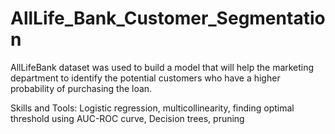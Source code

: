 # AllLife_Bank_Customer_Segmentation
AllLifeBank dataset was used to build a model that will help the marketing department to identify the potential customers who have a higher probability of purchasing the loan.  

Skills and Tools:
Logistic regression, multicollinearity, finding optimal threshold using AUC-ROC curve, Decision trees, pruning
